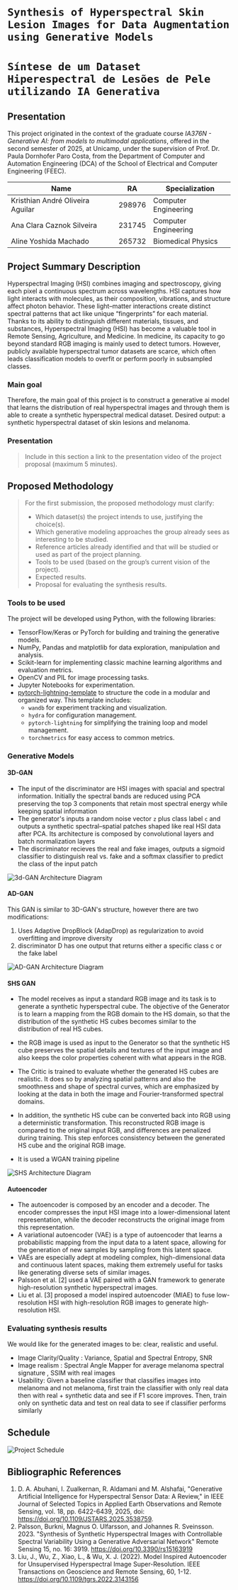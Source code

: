 # `Synthesis of Hyperspectral Skin Lesion Images for Data Augmentation using Generative Models`
# `Síntese de um Dataset Hiperespectral de Lesões de Pele utilizando IA Generativa `

## Presentation

This project originated in the context of the graduate course *IA376N - Generative AI: from models to multimodal applications*, 
offered in the second semester of 2025, at Unicamp, under the supervision of Prof. Dr. Paula Dornhofer Paro Costa, from the Department of Computer and Automation Engineering (DCA) of the School of Electrical and Computer Engineering (FEEC).

|Name  | RA | Specialization|
|--|--|--|
| Kristhian André Oliveira Aguilar  | 298976  | Computer Engineering|
| Ana Clara Caznok Silveira  | 231745  | Computer Engineering|
| Aline Yoshida Machado | 265732 | Biomedical Physics|

## Project Summary Description
Hyperspectral Imaging (HSI) combines imaging and spectroscopy, giving each pixel a continuous spectrum across wavelengths. HSI captures how light interacts with molecules, as their composition, vibrations, and structure affect photon behavior. These light–matter interactions create distinct spectral patterns that act like unique “fingerprints” for each material. Thanks to its ability to distinguish different materials, tissues, and substances, Hyperspectral Imaging (HSI) has become a valuable tool in Remote Sensing, Agriculture, and Medicine. In medicine, its capacity to go beyond standard RGB imaging is mainly used to detect tumors. However, publicly available hyperspectral tumor datasets are scarce, which often leads classification models to overfit or perform poorly in subsampled classes.

### Main goal
Therefore, the main goal of this project is to construct a generative ai model that learns the distribution of real hyperspectral images and through them is able to create a synthetic hyperspectral medical dataset. 
Desired output: a synthetic hyperspectral dataset of skin lesions and melanoma. 

### Presentation
> Include in this section a link to the presentation video of the project proposal (maximum 5 minutes).

## Proposed Methodology
> For the first submission, the proposed methodology must clarify:  
> * Which dataset(s) the project intends to use, justifying the choice(s).
> * Which generative modeling approaches the group already sees as interesting to be studied.  
> * Reference articles already identified and that will be studied or used as part of the project planning.  
> * Tools to be used (based on the group’s current vision of the project).  
> * Expected results.  
> * Proposal for evaluating the synthesis results.
### Tools to be used
The project will be developed using Python, with the following libraries:
- TensorFlow/Keras or PyTorch for building and training the generative models.
- NumPy, Pandas and matplotlib for data exploration, manipulation and analysis.
- Scikit-learn for implementing classic machine learning algorithms and evaluation metrics.
- OpenCV and PIL for image processing tasks.
- Jupyter Notebooks for experimentation.
- [pytorch-lightning-template](https://github.com/DavidZhang73/pytorch-lightning-template/tree/main) to structure the code in a modular and organized way. This template includes:
  - `wandb` for experiment tracking and visualization.
  - `hydra` for configuration management.
  - `pytorch-lightning` for simplifying the training loop and model management.
  - `torchmetrics` for easy access to common metrics.

### Generative Models

#### 3D-GAN
- The input of the discriminator are HSI images with spacial and spectral information. Initially the spectral bands are reduced using PCA preserving the top 3 components that retain most spectral energy while keeping spatial information  
- The generator's inputs a random noise vector `z` plus class label `c` and outputs a synthetic spectral–spatial patches shaped like real HSI data after PCA. Its architecture is composed by convolutional layers and batch normalization layers  
- The discriminator recieves the real and fake images, outputs a sigmoid classifier to distinguish real vs. fake and a softmax classifier to predict the class of the input patch  

![3d-GAN Architecture Diagram](images/3D-GAN.png)

#### AD-GAN
This GAN is similar to 3D-GAN's structure, however there are two modifications:
1. Uses Adaptive DropBlock (AdapDrop) as regularization to avoid overfitting and improve diversity
2. discriminator D has one output that returns either a specific class c or the fake label

![AD-GAN Architecture Diagram](images/AD-GAN.png)

#### SHS GAN

- The model receives as input a standard RGB image and its task is to generate a synthetic hyperspectral cube. The objective of the Generator is to learn a mapping from the RGB domain to the HS domain, so that the distribution of the synthetic HS cubes becomes similar to the distribution of real HS cubes.

- the RGB image is used as input to the Generator so that the synthetic HS cube preserves the spatial details and textures of the input image and also keeps the color properties coherent with what appears in the RGB.

- The Critic is trained to evaluate whether the generated HS cubes are realistic. It does so by analyzing spatial patterns and also the smoothness and shape of spectral curves, which are emphasized by looking at the data in both the image and Fourier-transformed spectral domains.

- In addition, the synthetic HS cube can be converted back into RGB using a deterministic transformation. This reconstructed RGB image is compared to the original input RGB, and differences are penalized during training. This step enforces consistency between the generated HS cube and the original RGB image.

- It is used a WGAN training pipeline

![SHS Architecture Diagram](images/SHS-GAN.png)

#### Autoencoder
- The autoencoder is composed by an encoder and a decoder. The encoder compresses the input HSI image into a lower-dimensional latent representation, while the decoder reconstructs the original image from this representation.
- A variational autoencoder (VAE) is a type of autoencoder that learns a probabilistic mapping from the input data to a latent space, allowing for the generation of new samples by sampling from this latent space.
- VAEs are especially adept at modeling complex, high-dimensional data and continuous latent spaces, making them extremely useful for tasks like generating diverse sets of similar images.
- Palsson et al. [2] used a VAE paired with a GAN framework to generate high-resolution synthetic hyperspectral images.
- Liu et al. [3] proposed a model inspired autoencoder (MIAE) to fuse low-resolution HSI with high-resolution RGB images to generate high-resolution HSI.

### Evaluating synthesis results
We would like for the generated images to be: clear, realistic and useful. 
- Image Clarity/Quality : Variance, Spatial and Spectral Entropy, SNR
- Image realism : Spectral Angle Mapper for average melanoma spectral signature , SSIM with real images
- Usability: Given a baseline classifier that classifies images into melanoma and not melanoma, first train the classifier with only real data then with real + synthetic data and see if F1 score improves. Then, train only on synthetic data and test on real data to see if classifier performs similarly 

## Schedule
![Project Schedule](images/schedule.png)

## Bibliographic References
1. D. A. Abuhani, I. Zualkernan, R. Aldamani and M. Alshafai, "Generative Artificial Intelligence for Hyperspectral Sensor Data: A Review," in IEEE Journal of Selected Topics in Applied Earth Observations and Remote Sensing, vol. 18, pp. 6422-6439, 2025, doi: https://doi.org/10.1109/JSTARS.2025.3538759.
2. Palsson, Burkni, Magnus O. Ulfarsson, and Johannes R. Sveinsson. 2023. "Synthesis of Synthetic Hyperspectral Images with Controllable Spectral Variability Using a Generative Adversarial Network" Remote Sensing 15, no. 16: 3919. https://doi.org/10.3390/rs15163919
3. Liu, J., Wu, Z., Xiao, L., & Wu, X. J. (2022). Model Inspired Autoencoder for Unsupervised Hyperspectral Image Super-Resolution. IEEE Transactions on Geoscience and Remote Sensing, 60, 1-12. https://doi.org/10.1109/tgrs.2022.3143156
